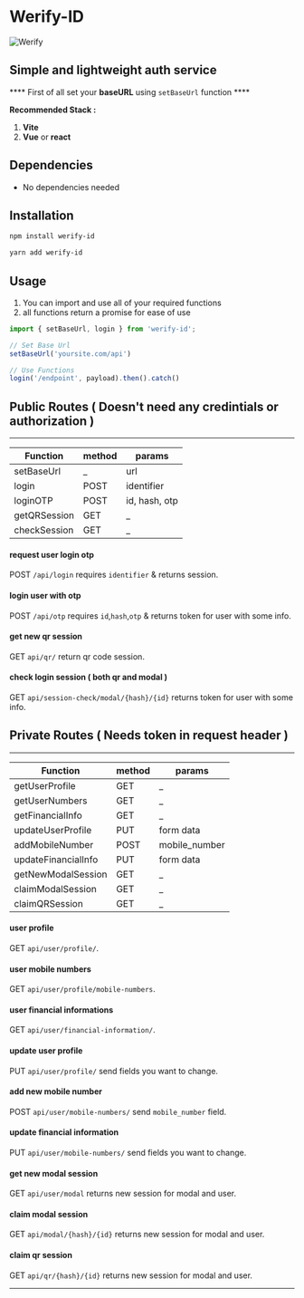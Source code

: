 # Werify-ID

![Werify](https://avatars.githubusercontent.com/u/125675596?s=200&v=4)


## Simple and lightweight auth service

**** First of all set your **baseURL** using `setBaseUrl` function ****

**Recommended Stack :**
1. **Vite**
2. **Vue** or **react**


## Dependencies
- No dependencies needed

## Installation
```bash
npm install werify-id
```
```bash
yarn add werify-id
```

## Usage
1. You can import and use all of your required functions
2. all functions return a promise for ease of use


```javascript
import { setBaseUrl, login } from 'werify-id';

// Set Base Url
setBaseUrl('yoursite.com/api')

// Use Functions
login('/endpoint', payload).then().catch()
```

## Public Routes ( Doesn't need any credintials or authorization )

----------


Function | method | params
---- | ---- | ---- |
setBaseUrl| _ | url 
login| POST | identifier
loginOTP| POST | id, hash, otp
getQRSession| GET | _
checkSession| GET | _


#### request user login otp 
POST `/api/login` requires `identifier` & returns session.

#### login user with otp
POST `/api/otp` requires `id`,`hash`,`otp` & returns token for user with some info.

#### get new qr session
GET `api/qr/` return qr code session.

#### check login session ( both qr and modal )
GET `api/session-check/modal/{hash}/{id}` returns token for user with some info.



## Private Routes ( Needs token in request header )
----------
Function | method | params
---- | ---- | ---- |
getUserProfile| GET | _ 
getUserNumbers| GET | _
getFinancialInfo| GET | _
updateUserProfile| PUT | form data
addMobileNumber| POST | mobile_number
updateFinancialInfo| PUT | form data
getNewModalSession| GET | _
claimModalSession| GET | _
claimQRSession| GET | _

#### user profile
GET `api/user/profile/`.

#### user mobile numbers
GET `api/user/profile/mobile-numbers`.

#### user financial informations
GET `api/user/financial-information/`.

#### update user profile
PUT `api/user/profile/` send fields you want to change.

#### add new mobile number
POST `api/user/mobile-numbers/` send `mobile_number` field.

#### update financial information
PUT `api/user/mobile-numbers/` send fields you want to change.

#### get new modal session
GET `api/user/modal` returns new session for modal and user.

#### claim modal session
GET `api/modal/{hash}/{id}` returns new session for modal and user.

#### claim qr session
GET `api/qr/{hash}/{id}` returns new session for modal and user.

----------